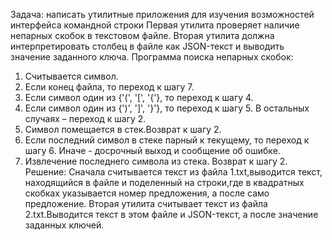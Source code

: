 Задача: написать утилитные приложения для изучения возможностей интерфейса командной строки
Первая утилита проверяет наличие непарных скобок в текстовом файле. Вторая утилита должна интерпретировать столбец в файле как 
JSON-текст и выводить значение заданного ключа. 
Программа поиска непарных скобок:
1) Считывается символ.
2) Если конец файла, то переход к шагу 7.
3) Если символ один из {'(', '[', '{'}, то переход к шагу 4.
4) Если символ один из {')', ']', '}'}, то переход к шагу 5. В остальных случаях – переход к шагу 2.
5) Символ помещается в стек.Возврат к шагу 2.
6) Если последний символ в стеке парный к текущему, то переход к шагу 6. Иначе - досрочный выход и сообщение об ошибке.
7) Извлечение последнего символа из стека. Возврат к шагу 2.
Решение: Сначала считывается текст из файла 1.txt,выводится текст, находящийся в файле и поделенный на строки,где в квадратных скобках
указывается номер предложения, а после само предложение.
Вторая утилита считывает текст из файла 2.txt.Выводится текст в этом файле и JSON-текст, а после значение заданных ключей.
